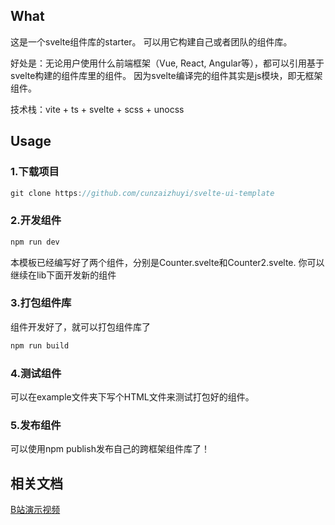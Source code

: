 ## What

这是一个svelte组件库的starter。
可以用它构建自己或者团队的组件库。

好处是：无论用户使用什么前端框架（Vue, React, Angular等），都可以引用基于svelte构建的组件库里的组件。
因为svelte编译完的组件其实是js模块，即无框架组件。

技术栈：vite + ts + svelte + scss + unocss

## Usage

### 1.下载项目
```javascript
git clone https://github.com/cunzaizhuyi/svelte-ui-template
```

### 2.开发组件

```javascript
npm run dev
```
本模板已经编写好了两个组件，分别是Counter.svelte和Counter2.svelte.
你可以继续在lib下面开发新的组件

### 3.打包组件库

组件开发好了，就可以打包组件库了
```javascript
npm run build
```

### 4.测试组件
可以在example文件夹下写个HTML文件来测试打包好的组件。

### 5.发布组件
可以使用npm publish发布自己的跨框架组件库了！


## 相关文档
[B站演示视频](https://www.bilibili.com/video/BV1nW4y1h7zw/)